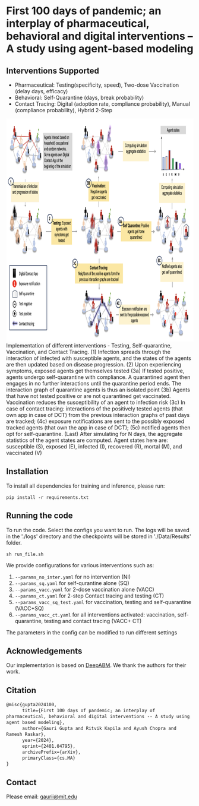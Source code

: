 # First 100 days of pandemic; an interplay of pharmaceutical, behavioral and digital interventions – A study using agent-based modeling
## Interventions Supported

- Pharmaceutical: Testing(specificity, speed), Two-dose Vaccination (delay days, efficacy)
- Behavioral: Self-Quarantine (days, break probability)
- Contact Tracing: Digital (adoption rate, compliance probability), Manual (compliance probability), Hybrid 2-Step
  
<img src = "assets/pipeline_final.png" height = 600><br />
 Implementation of different interventions - Testing, Self-quarantine, Vaccination, and Contact Tracing. (1) Infection
spreads through the interaction of infected with susceptible agents, and the states of the agents are then updated based on
disease progression. (2) Upon experiencing symptoms, exposed agents get themselves tested (3a) If tested positive, agents
undergo self-quarantine with compliance. A quarantined agent then engages in no further interactions until the quarantine
period ends. The interaction graph of quarantine agents is thus an isolated point (3b) Agents that have not tested positive or
are not quarantined get vaccinated. Vaccination reduces the susceptibility of an agent to infection risk (3c) In case of contact
tracing: interactions of the positively tested agents (that own app in case of DCT) from the previous interaction graphs of past
days are tracked; (4c) exposure notifications are sent to the possibly exposed tracked agents (that own the app in case of DCT);
(5c) notified agents then opt for self-quarantine. (Last) After simulating for N days, the aggregate statistics of the agent states
are computed. Agent states here are: susceptible (S), exposed (E), infected (I), recovered (R), mortal (M), and vaccinated (V)

## Installation

To install all dependencies for training and inference, please run:

```
pip install -r requirements.txt
```

## Running the code
To run the code. Select the configs you want to run. The logs will be saved in the './logs' directory and the checkpoints will be stored in './Data/Results' folder.
```
sh run_file.sh
```
We provide configurations for various interventions such as:
1. `--params_no_inter.yaml` for no intervention (NI)
2. `--params_sq.yaml` for self-qurantine alone (SQ)
3. `--params_vacc.yaml` for 2-dose vaccination alone (VACC)
4. `--params_ct.yaml` for 2-step Contact tracing and testing (CT)
5. `--params_vacc_sq_test.yaml` for vaccination, testing and self-quarantine (VACC+SQ)
6. `--params_vacc_ct.yaml` for all interventions activated: vaccination, self-quarantine, testing and contact tracing (VACC+ CT)
    
The parameters in the config can be modified to run different settings
## Acknowledgements

Our implementation is based on [DeepABM](https://arxiv.org/pdf/2110.04421.pdf). We thank the authors for their work.

## Citation
```
@misc{gupta2024100,
      title={First 100 days of pandemic; an interplay of pharmaceutical, behavioral and digital interventions -- A study using agent based modeling}, 
      author={Gauri Gupta and Ritvik Kapila and Ayush Chopra and Ramesh Raskar},
      year={2024},
      eprint={2401.04795},
      archivePrefix={arXiv},
      primaryClass={cs.MA}
}
```

## Contact
Please email: gaurii@mit.edu
